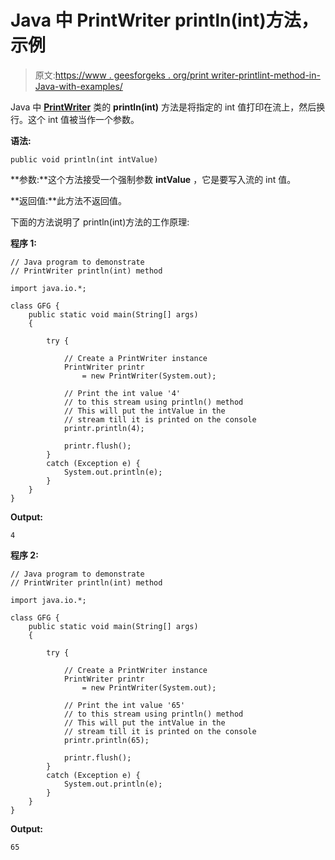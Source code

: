 # Java 中 PrintWriter println(int)方法，示例

> 原文:[https://www . geesforgeks . org/print writer-printlint-method-in-Java-with-examples/](https://www.geeksforgeeks.org/printwriter-printlnint-method-in-java-with-examples/)

Java 中 **[PrintWriter](https://www.geeksforgeeks.org/java-io-printprintr-class-java-set-1/)** 类的 **println(int)** 方法是将指定的 int 值打印在流上，然后换行。这个 int 值被当作一个参数。

**语法:**

```
public void println(int intValue)
```

**参数:**这个方法接受一个强制参数 **intValue** ，它是要写入流的 int 值。

**返回值:**此方法不返回值。

下面的方法说明了 println(int)方法的工作原理:

**程序 1:**

```
// Java program to demonstrate
// PrintWriter println(int) method

import java.io.*;

class GFG {
    public static void main(String[] args)
    {

        try {

            // Create a PrintWriter instance
            PrintWriter printr
                = new PrintWriter(System.out);

            // Print the int value '4'
            // to this stream using println() method
            // This will put the intValue in the
            // stream till it is printed on the console
            printr.println(4);

            printr.flush();
        }
        catch (Exception e) {
            System.out.println(e);
        }
    }
}
```

**Output:**

```
4

```

**程序 2:**

```
// Java program to demonstrate
// PrintWriter println(int) method

import java.io.*;

class GFG {
    public static void main(String[] args)
    {

        try {

            // Create a PrintWriter instance
            PrintWriter printr
                = new PrintWriter(System.out);

            // Print the int value '65'
            // to this stream using println() method
            // This will put the intValue in the
            // stream till it is printed on the console
            printr.println(65);

            printr.flush();
        }
        catch (Exception e) {
            System.out.println(e);
        }
    }
}
```

**Output:**

```
65

```